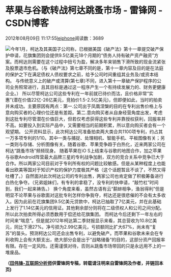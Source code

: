 
# 苹果与谷歌转战柯达跳蚤市场 - 雷锋网 - CSDN博客


2012年08月09日 11:17:55[leiphone](https://me.csdn.net/leiphone)阅读数：3689


![](http://www.leiphone.com/wp-content/uploads/2012/08/%E6%9C%AA%E5%91%BD%E5%90%8D.jpg)今年1月，柯达及其美国子公司称，已根据美国《破产法》第十一章提交破产保护申请，花旗集团则会提供9.5亿美元18个月期的“债务人持有破产资产融资”方案。而柯达则需要在这个过程中扭亏为盈，解决多年来销售下滑所致的现金流紧张及股票退市危机。（与《破产法》第七章不同的是，第十一章内容及目的是在法庭的保护之下在满足债权人债权要求之前，给予公司时间重组其业务及/或资本结构。
 与传统意义上的破产或清算(第七章)不同，进入第十一章破产保护程序的公司业务照常进行，且其目标是通过这一程序产生一个有持续发展力的、财务更健康企业。）
所以尽管柯达公司这些专利在一年前就已待价而沽，且价格非常“实惠”(潜在价值22亿-26亿美元，竞拍价1.5-2.5亿美元)，但即便如此，当时的拍卖并未成功。主要原因有两点：第一.公司出于凤凰涅槃的目的在专利出售价格上与意向购买者的心理价位还是有差距。第二.意向购买者从自身经营角度出发，考虑到这批专利尽管潜在价值巨大，但若仅考虑获得这些专利并靠授权获利，回报率并不高。如要投入到实际产品中，又需要相当的前期积累，所以意向购买者会有一个观望期。
公开资料显示，此次柯达公司准备拍卖两大类合共1100项专利，约占其一万多项专利的1/10。其中一类与捕捉、处理相机、智能手机、平板图像有关；另一类则与存储、分析图像有关。随着谷歌、苹果竞争趋于白热化，近来两家公司在柯达“跳蚤市场”频频现身。
随着苹果在iO S上结束与谷歌的地图合作，加之苹果与谷歌Android阵营最大品牌三星的专利战争加剧，双方的竞合关系中竞争已大于合作。所以两家公司目前对于专利所有权的问题比较敏感。但是从某种程度上也能看出欧美等国对于知识产权的保护力度极其严格（这个话题暂且不谈了，不然又得吐槽了。）自然面对此次柯达公司的专利出售，两家公司也肯定做了积极筹备进行白热化争夺。（兄弟姐妹们，有专利的拿稳了，没专利的快申请，“敲竹杠”时间到，我们一起来祷告。）
换个角度来看，虽然古语有云“鹬蚌相争，渔翁得利”但是明显不论苹果与谷歌面对这批专利怎样你争我夺，柯达还是很悲催的不会有太多收入。因为此前在花旗集团9.5亿美元贷款中，柯达已抽取了7亿美元，并在此基础上发行了1.14亿美元的信用证。其他剩余部分则将在二级债权人和公司之间分配。所以此次拍卖所得必须悉数用于偿还给花旗集团。
而柯达今后还剩下一年左右的时间来“喘息”。但是就2012年柯达第二季财报显示来看，其总营收为10.8亿美元，同比下滑27%。净亏损为2.99亿美元，亏损额同比扩大67%，尚未有“复苏”的苗头。预测柯达公司还会出售专利，以避免破产。而苹果和谷歌未来会在专利收购上会有大额支出，绝大部分会是出于“战略储备”的目的，这部分资产回报率有限。存在一定风险。还需谨慎对待，否则从跳蚤市场带回的只是永远用不上的一堆废品。

**（****[田伟锋-互联网分析师](http://www.leiphone.com/author/dennis-tian)****供****雷锋网****专稿，转载请注明来自雷锋网及作者，并链回本页)**

